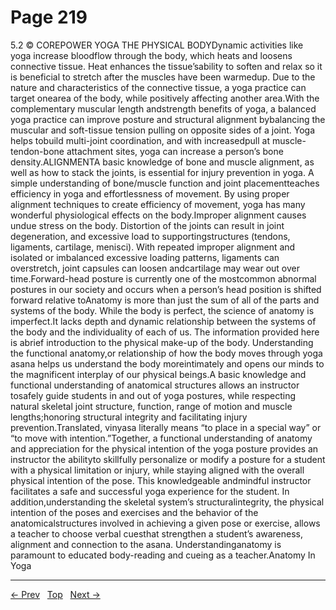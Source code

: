 # Page 219

5.2 © COREPOWER YOGA THE PHYSICAL BODYDynamic activities like yoga increase bloodflow through the body, which heats and loosens connective tissue. Heat enhances the tissue’sability to soften and relax so it is beneficial to stretch after the muscles have been warmedup. Due to the nature and characteristics of the connective tissue, a yoga practice can target onearea of the body, while positively affecting another area.With the complementary muscular length andstrength benefits of yoga, a balanced yoga practice can improve posture and structural alignment bybalancing the muscular and soft-tissue tension pulling on opposite sides of a joint. Yoga helps tobuild multi-joint coordination, and with increasedpull at muscle-tendon-bone attachment sites, yoga can increase a person’s bone density.ALIGNMENTA basic knowledge of bone and muscle alignment, as well as how to stack the joints, is essential for injury prevention in yoga. A simple understanding of bone/muscle function and joint placementteaches efficiency in yoga and effortlessness of movement. By using proper alignment techniques to create efficiency of movement, yoga has many wonderful physiological effects on the body.Improper alignment causes undue stress on the body. Distortion of the joints can result in joint degeneration, and excessive load to supportingstructures (tendons, ligaments, cartilage, menisci). With repeated improper alignment and isolated or imbalanced excessive loading patterns, ligaments can overstretch, joint capsules can loosen andcartilage may wear out over time.Forward-head posture is currently one of the mostcommon abnormal postures in our society and occurs when a person’s head position is shifted forward relative toAnatomy is more than just the sum of all of the parts and systems of the body. While the body is perfect, the science of anatomy is imperfect.It lacks depth and dynamic relationship between the systems of the body and the individuality of each of us. The information provided here is abrief introduction to the physical make-up of the body. Understanding the functional anatomy,or relationship of how the body moves through yoga asana helps us understand the body moreintimately and opens our minds to the magnificent interplay of our physical beings.A basic knowledge and functional understanding of anatomical structures allows an instructor tosafely guide students in and out of yoga postures, while respecting natural skeletal joint structure, function, range of motion and muscle lengths;honoring structural integrity and facilitating injury prevention.Translated, vinyasa literally means “to place in a special way” or “to move with intention.”Together, a functional understanding of anatomy and appreciation for the physical intention of the yoga posture provides an instructor the abilityto skillfully personalize or modify a posture for a student with a physical limitation or injury, while staying aligned with the overall physical intention of the pose. This knowledgeable andmindful instructor facilitates a safe and successful yoga experience for the student. In addition,understanding the skeletal system’s structuralintegrity, the physical intention of the poses and exercises and the behavior of the anatomicalstructures involved in achieving a given pose or exercise, allows a teacher to choose verbal cuesthat strengthen a student’s awareness, alignment and connection to the asana. Understandinganatomy is paramount to educated body-reading and cueing as a teacher.Anatomy In Yoga


---
[← Prev](/pages/page-218.md) &nbsp; [Top](/index.md) &nbsp; [Next →](/pages/page-220.md)
